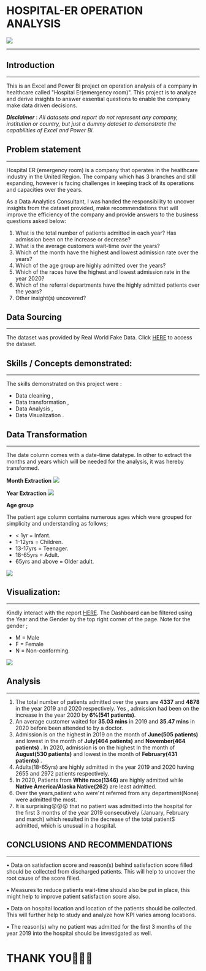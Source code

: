 # HOSPITAL-ER OPERATION ANALYSIS

![](Emergency-Image.jpg)
***



## Introduction
***

This is an Excel and Power Bi project on operation analysis of a company in healthcare called "Hospital Er(emergency room)". This project is to analyze and derive insights to answer essential questions to enable the company make data driven decisions.

***_Disclaimer_*** : _All datasets and report do not represent any company, institution or country, but just a dummy dataset to demonstrate the capabilities of Excel and Power Bi_.

## Problem statement
***
Hospital ER (emergency room) is a company that operates in the healthcare industry in the United Region. The company which has 3 branches and still expanding, however is facing challenges in keeping track of its operations and capacities over the years.

As a Data Analytics Consultant, I was handed the responsibility to uncover insights from the dataset provided, make recommendations that will improve the efficiency of the company and provide answers to the business questions asked below:

1.	What is the total number of patients admitted in each year? Has admission been on the increase or decrease?
2.	What is the average customers wait-time over the years?
3.	Which of the month have the highest and lowest admission rate over the years?
4.	Which of the age group are highly admitted over the years?
5.	Which of the races have the highest and lowest admission rate in the year 2020?
6.	Which of the referral departments have the highly admitted patients over the years?
7.	Other insight(s) uncovered?

## Data Sourcing
****
The dataset was provided by Real World Fake Data. Click [HERE](https://data.world/markbradbourne/rwfd-real-world-fake-data/workspace/file?filename=Hospitality.csv) to access the dataset.


## Skills / Concepts demonstrated:
***
The skills demonstrated on this project were :

- Data cleaning ,
-	Data transformation ,
-	Data Analysis ,
-	Data Visualization .

## Data Transformation
***

The date column comes with a date-time datatype. In other to extract the months and years which will be needed for the analysis, it was hereby transformed.

__Month Extraction__
![](month_screenshot.png)

__Year Extraction__
![](year_screenshot.png)

__Age group__

The patient age column contains numerous ages which were grouped for simplicity and understanding as follows;

- < 1yr = Infant.
- 1-12yrs = Children.
- 13-17yrs = Teenager.
- 18-65yrs = Adult.
- 65yrs and above = Older adult.
  
 ![](agegroup_screenshot.png)

 ## Visualization:
 ***
 
 Kindly interact with the report [HERE](https://app.powerbi.com/view?r=eyJrIjoiZDY4Yjk2YmYtMWUwOC00ZjkxLWJmNDQtYzQzODJkOTQ2MzgzIiwidCI6ImRiNGMyY2U5LWM5NWYtNDE3Mi05ZThkLTQ1ODAxZmEwMjE3NyJ9).
The Dashboard can be filtered using the Year and the Gender by the top right corner of the page.
Note for the gender ;
- M = Male
- F = Female
- N = Non-conforming.

![](Report_screenshot.png)

## Analysis
***
1. The total number of patients admitted over the years are __4337__ and __4878__ in the year 2019 and 2020 respectively. Yes , admission had been on the increase in the year 2020 by __6%(541 patients)__.
2. An average customer waited for __35.03 mins__ in 2019 and __35.47 mins__ in 2020 before been attended to by a doctor.
3. Admission is on the highest in 2019 on the month of __June(505 patients)__ and lowest in the month of __July(464 patients)__ and __November(464 patients)__ .
In 2020, admission is on the highest In the month of __August(530 patients)__ and lowest in the month of __February(431 patients)__ .
4. Adults(18-65yrs) are highly admitted in the year 2019 and 2020 having 2655 and 2972 patients respectively.
5. In 2020, Patients from __White race(1346)__ are highly admitted while __Native America/Alaska Native(262)__ are least admitted.
6. Over the years,patient who were'nt referred from any department(None) were admitted the most.
7. It is surprising😲😲😲 that no patient was admitted into the hospital for the first 3 months of the year 2019 consecutively (January, February and march) which resulted in the decrease of the total patientS admitted, which is unusual in a hospital.

## CONCLUSIONS AND RECOMMENDATIONS
***
•	Data on satisfaction score and reason(s) behind satisfaction score filled should be collected from discharged patients. This will help to uncover the root cause of the score filled.

•	Measures to reduce patients wait-time should also be put in place, this might help to improve patient satisfaction score also.

•	Data on hospital location and location of the patients should be collected. This will further help to study and analyze how KPI varies among locations.

•	The reason(s) why no patient was admitted for the first 3 months of the year 2019 into the hospital should be investigated as well. 


# THANK YOU🥰🥰🥰
 
 














